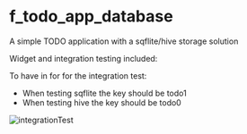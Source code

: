 # f_todo_app_database

A simple TODO application with a sqflite/hive storage solution   

Widget and integration testing included:   

To have in for for the integration test:   
- When testing sqflite the key should be todo1
- When testing hive the key should be todo0

![integrationTest](https://github.com/augustosalazar/f_todo_app_database/assets/4458129/fdca689c-e186-41e5-b6d0-52543f78b1b7)
